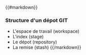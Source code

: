{{#markdown}}
### Structure d'un dépot GIT

* L'espace de travail (workspace)
* L'index (stage)
* Le dépot (repository)
* La remise (stash)
{{/markdown}}